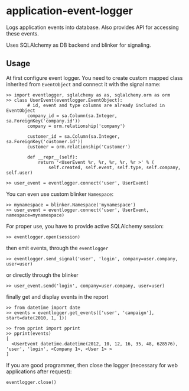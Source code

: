 application-event-logger
========================

Logs application events into database. Also provides API for accessing these events.

Uses SQLAlchemy as DB backend and blinker for signaling.

Usage
-----
At first configure event logger. You need to create custom mapped class
inherited from `EventObject` and connect it with the signal name:

    >> import eventlogger, sqlalchemy as as, sqlalchemy.orm as orm
    >> class UserEvent(eventlogger.EventObject):
            # id, event and type columns are already included in EventObject
            company_id = sa.Column(sa.Integer, sa.ForeignKey('company.id'))
            company = orm.relationship('company')

            customer_id = sa.Column(sa.Integer, sa.ForeignKey('customer.id'))
            customer = orm.relationship('Customer')

            def __repr__(self):
                return '<UserEvent %r, %r, %r, %r, %r >' % (
                    self.created, self.event, self.type, self.company, self.user)

    >> user_event = eventlogger.connect('user', UserEvent)

You can even use custom blinker `Namespace`:

    >> mynamespace = blinker.Namespace('mynamespace')
    >> user_event = eventlogger.connect('user', UserEvent, namespace=mynamespace)

For proper use, you have to provide active SQLAlchemy session:
    
    >> eventlogger.open(session)

then emit events, through the `eventlogger`

    >> eventlogger.send_signal('user', 'login', company=user.company, user=user)

or directly through the blinker

    >> user_event.send('login', company=user.company, user=user)

finally get and display events in the report

    >> from datetime import date
    >> events = eventlogger.get_events(['user', 'campaign'], start=date(2010, 1, 1))
    
    >> from pprint import pprint
    >> pprint(events)
    [
      <UserEvent datetime.datetime(2012, 10, 12, 16, 35, 48, 628576), 'user', 'login', <Company 1>, <User 1> >
    ]

If you are good programmer, then close the logger (necessary for web applications after request):
  
    eventlogger.close()